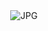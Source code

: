 <div align="center">
  <img alt="JPG" src="https://static.pibardosapp.com/800/diagram.jpg"/>
</div>
